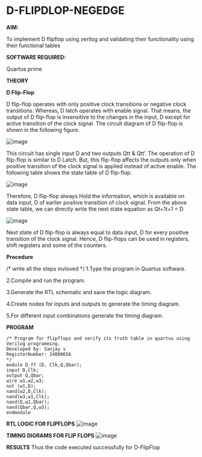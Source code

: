 # D-FLIPDLOP-NEGEDGE

**AIM:**

To implement  D flipflop using verilog and validating their functionality using their functional tables

**SOFTWARE REQUIRED:**

Quartus prime

**THEORY**

**D Flip-Flop**

D flip-flop operates with only positive clock transitions or negative clock transitions. Whereas, D latch operates with enable signal. That means, the output of D flip-flop is insensitive to the changes in the input, D except for active transition of the clock signal. The circuit diagram of D flip-flop is shown in the following figure.

![image](https://github.com/naavaneetha/D-FLIPDLOP-NEGEDGE/assets/154305477/48c81fe8-bc3f-40e7-95e2-519fc155ad51)

This circuit has single input D and two outputs Qtt & Qtt’. The operation of D flip-flop is similar to D Latch. But, this flip-flop affects the outputs only when positive transition of the clock signal is applied instead of active enable. The following table shows the state table of D flip-flop.

![image](https://github.com/naavaneetha/D-FLIPDLOP-NEGEDGE/assets/154305477/e5f3fda7-68ec-4a3a-a0a4-cf6f9cc4ab55)

Therefore, D flip-flop always Hold the information, which is available on data input, D of earlier positive transition of clock signal. From the above state table, we can directly write the next state equation as Qt+1t+1 = D

![image](https://github.com/naavaneetha/D-FLIPDLOP-NEGEDGE/assets/154305477/8592c0d8-2917-4142-91b9-d6c30dd891d2)

Next state of D flip-flop is always equal to data input, D for every positive transition of the clock signal. Hence, D flip-flops can be used in registers, shift registers and some of the counters.

**Procedure**

/* write all the steps invloved */
1.Type the program in Quartus software.

2.Compile and run the program.

3.Generate the RTL schematic and save the logic diagram.

4.Create nodes for inputs and outputs to generate the timing diagram.

5.For different input combinations generate the timing diagram.

**PROGRAM**
```
/* Program for flipflops and verify its truth table in quartus using Verilog programming. 
Developed by: Sanjay s
RegisterNumber: 24000656
*/
module D_ff (D, Clk,Q,Qbar);
input D,Clk;
output Q,Qbar;
wire w1,w2,w3;
not (w1,D);
nand(w2,D,Clk);
nand(w3,w1,Clk);
nand(Q,w2,Qbar);
nand(Qbar,Q,w3);
endmodule
```
**RTL LOGIC FOR FLIPFLOPS**
![image](https://github.com/user-attachments/assets/152669d7-e297-4488-9e21-3b6a94e1a1d3)


**TIMING DIGRAMS FOR FLIP FLOPS**
![image](https://github.com/user-attachments/assets/bcc4c70f-4f49-4800-bc14-a589a66a50ef)


**RESULTS**
Thus the code executed successfully for D-FlipFlop
